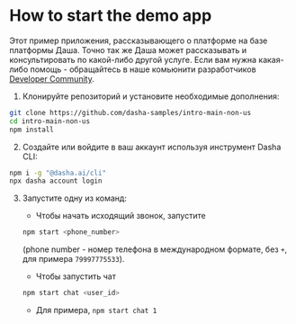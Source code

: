 
# How to start the demo app

Этот пример приложения, рассказывающего о платформе на базе  платформы Даша. Точно так же Даша может рассказывать и консультировать по какой-либо другой услуге. Если вам нужна какая-либо помощь - обращайтесь в наше комьюнити разработчиков
[Developer Community](http://community.dasha.ai).


1. Клонируйте репозиторий и установите необходимые дополнения:

```sh
git clone https://github.com/dasha-samples/intro-main-non-us
cd intro-main-non-us
npm install
```

2. Создайте или войдите в ваш аккаунт используя инструмент Dasha CLI:

```sh
npm i -g "@dasha.ai/cli"
npx dasha account login
```

3. Запустите одну из команд:
    * Чтобы начать исходящий звонок, запустите
    ```sh
    npm start <phone_number>
    ```
     (phone number - номер телефона в международном формате, без `+`, для примера `79997775533`).


     
    * Чтобы запустить чат
    ```sh
    npm start chat <user_id>
    ```
    * Для примера, `npm start chat 1`


